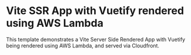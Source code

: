 # Vite SSR App with Vuetify rendered using AWS Lambda

This template demonstrates a Vite Server Side Rendered App with Vuetify being rendered using AWS Lambda, and served via Cloudfront.
 

